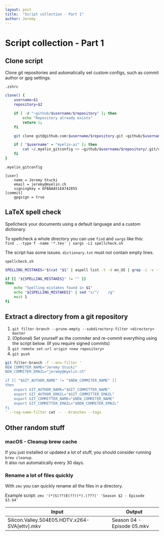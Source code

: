 ```yaml
---
layout: post
title:  "Script collection - Part 1"
author: Jeremy
---
```


# Script collection - Part 1

## Clone script
Clone git repositories and automatically set custom configs, such as commit author or gpg settings.

`.zshrc`  
```bash
clone() {
    username=$1
    repository=$2

    if [ -d "~github/$username/$repository" ]; then
        echo "Repository already exists"
        return 1;
    fi

    git clone git@github.com:$username/$repository.git ~github/$username/$repository

    if [ "$username" = "myelin-ai" ]; then
        cat ~/.myelin_gitconfig >> ~github/$username/$repository/.git/config
    fi
}
```

`.myelin_gitconfig`  
```properties
[user]
    name = Jeremy Stucki
    email = jeremy@myelin.ch
    signingkey = 6FBAAA51EA742855
[commit]
    gpgsign = true
```


## LaTeX spell check
Spellcheck your documents using a  default language and a custom dictionary.

To spellcheck a whole directory you can use `find` and `xargs` like this:  
`find . -type f -name '*.tex' | xargs -L1 spellcheck.sh`

The script has some issues. `dictionary.txt` must not contain empty lines.

`spellcheck.sh`  
```bash
SPELLING_MISTAKES="$(cat "$1" | aspell list -t -d en_US | grep -i -v -f dictionary.txt)";

if [[ "${SPELLING_MISTAKES}" != "" ]]
then
    echo "Spelling mistakes found in $1"
    echo "${SPELLING_MISTAKES}" | sed "s/^/    /g"
    exit 1
fi
```


## Extract a directory from a git repository
1. `git filter-branch --prune-empty --subdirectory-filter <directory> master`
2. (Optional) Set yourself as the commiter and re-commit everything using the script below. (If you require signed commits)
3. `git remote set-url origin <new repository>`
4. `git push`

```bash
git filter-branch -f --env-filter '
NEW_COMMITER_NAME="Jeremy Stucki"
NEW_COMMITER_EMAIL="jeremy@myelin.ch"

if [[ "$GIT_AUTHOR_NAME" != "$NEW_COMMITER_NAME" ]]
then
    export GIT_AUTHOR_NAME="$GIT_COMMITTER_NAME"
    export GIT_AUTHOR_EMAIL="$GIT_COMMITTER_EMAIL"
    export GIT_COMMITTER_NAME="$NEW_COMMITER_NAME"
    export GIT_COMMITTER_EMAIL="$NEW_COMMITER_EMAIL"
fi
' --tag-name-filter cat -- --branches --tags
```


## Other random stuff

### macOS - Cleanup brew cache
If you just installed or updated a lot of stuff, you should consider running `brew cleanup`.  
It also run automatically every 30 days.


### Rename a lot of files quickly
With `zmv` you can quickly rename all the files in a directory.

Example script: `zmv '(*)S(??)E(??)(*).(???)' 'Season $2 - Episode $3.$4'`

Input | Output
---   | ---
Silicon.Valley.S04E05.HDTV.x264-SVA[ettv].mkv | Season 04 - Episode 05.mkv
